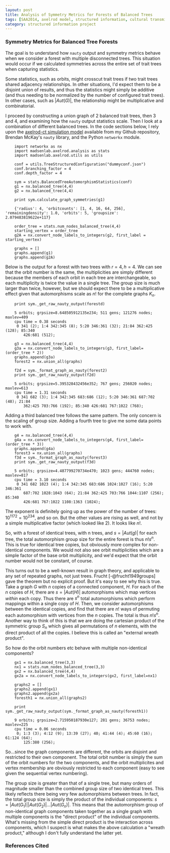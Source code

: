 ```yaml
---
layout: post
title: Analysis of Symmetry Metrics for Forests of Balanced Trees
tags: [SAA2014, axelrod model, structured information, cultural transmission, experiments,  experiment-semanticaxelrod, analysis]
category: structured information project
---
```


### Symmetry Metrics for Balanced Tree Forests ###

The goal is to understand how `nauty` output and symmetry metrics behave when we
consider a forest with multiple disconnected trees.  This situation would occur
if we calculated symmetries across the entire set of trait trees when capturing
statistics.

Some statistics, such as orbits, might crosscut trait trees if two trait trees
shared adjacency relationships.  In other situations, I'd expect them to be a
disjoint union of results, and thus the statistics might simply be additive (and
thus needing to be normalized by the number of configured trait trees).  In
other cases, such as $|\textit{Aut}(G)|$, the relationship might be
multiplicative and combinatorial.

I proceed by constructing a union graph of 2 balanced trait trees, then 3 and 4,
and examining how the `nauty` output statistics scale.  Then I look at a
combination of different balanced trees.  In the code sections below, I rely upon the [axelrod-ct simulation model](https://github.com/mmadsen/axelrod-ct) available from my Github repository, Brendan McKay's `nauty` library, and the Python `networkx` module.   

```{.python .numberLines}
    import networkx as nx
    import madsenlab.axelrod.analysis as stats
    import madsenlab.axelrod.utils as utils

    conf = utils.TreeStructuredConfiguration("dummyconf.json")
    conf.branching_factor = 4
    conf.depth_factor = 4

    sym = stats.BalancedTreeAutomorphismStatistics(conf)
    g1 = nx.balanced_tree(4,4)
    g2 = nx.balanced_tree(4,4)

    print sym.calculate_graph_symmetries(g1)

    {'radius': 4, 'orbitcounts': [1, 4, 16, 64, 256], 'remainingdensity': 1.0, 'orbits': 5, 'groupsize': 2.079483819622e+117}

    order_tree = stats.num_nodes_balanced_tree(4,4)
    starting_vertex = order_tree 
    g2A = nx.convert_node_labels_to_integers(g2, first_label = starting_vertex)

    graphs = []
    graphs.append(g1)
    graphs.append(g2A)
```

Below is the output for a forest with two trees with $r=4, h=4$.  We can see
that the orbit number is the same, the multiplicities are simply different
because the members of each orbit in each tree are interchangeable, so each
multiplicity is twice the value in a single tree.  The group size is much larger
than twice, however, but we should expect there to be a multiplicative effect
given that automorphisms scale as $n!$ for the complete graphs $K_n$.


```{.python .numberLines}
    print sym._get_raw_nauty_output(forestd)

    5 orbits; grpsize=8.648505912135e234; 511 gens; 121276 nodes; maxlev=409
    cpu time = 0.38 seconds
     0 341 (2); 1:4 342:345 (8); 5:20 346:361 (32); 21:84 362:425 (128); 85:340
        426:681 (512);

    g3 = nx.balanced_tree(4,4)
    g3a = nx.convert_node_labels_to_integers(g3, first_label=(order_tree * 2))
    graphs.append(g3a)
    forest2 = nx.union_all(graphs)

    f2d = sym._format_graph_as_nauty(forest2)
    print sym._get_raw_nauty_output(f2d)

    5 orbits; grpsize=5.395328432456e352; 767 gens; 256020 nodes; maxlev=613
    cpu time = 1.31 seconds
     0 341 682 (3); 1:4 342:345 683:686 (12); 5:20 346:361 687:702 (48); 21:84
        362:425 703:766 (192); 85:340 426:681 767:1022 (768);
```    

Adding a third balanced tree follows the same pattern.  The only concern is the
scaling of group size.  Adding a fourth tree to give me some data points to work
with.

```{.python .numberLines}
    g4 = nx.balanced_tree(4,4)
    g4a = nx.convert_node_labels_to_integers(g4, first_label=(order_tree * 3))
    graphs.append(g4a)
    forest3 = nx.union_all(graphs)
    f3d = sym._format_graph_as_nauty(forest3)
    print sym._get_raw_nauty_output(f3d)

    5 orbits; grpsize=4.487799270734e470; 1023 gens; 444760 nodes; maxlev=817
    cpu time = 3.10 seconds
     0 341 682 1023 (4); 1:4 342:345 683:686 1024:1027 (16); 5:20 346:361
        687:702 1028:1043 (64); 21:84 362:425 703:766 1044:1107 (256); 85:340
        426:681 767:1022 1108:1363 (1024);
```

The exponent is definitely going up as the power of the number of trees:
${10^{117}}^2 = 10^{234}$, and so on.  But the other values are rising as well,
and not by a simple multiplicative factor (which looked like 2).  It looks like
$n!$.

So, with a forest of identical trees, with n trees, and $s = |\textit{Aut}(g)|$
for each tree, the total automorphism group size for the entire forest is thus
$n! s^n$.  This is true for identical tree copies, but obviously more complex
for non-identical components.  We would not also see orbit multiplicities which
are a simple factor of the base orbit multiplicity, and we'd expect that the
orbit number would not be constant, of course.

This turns out to be a well-known result in graph theory, and applicable to any set of repeated graphs, not just trees.  Frucht [-@frucht1949groups] gave the theorem but no explicit proof.  But it's easy to see why this is true.  Take a graph $G$ with $n$ copies of a connected component, $H$.  For each of the $n$ copies of $H$, there are $s = |\textit{Aut}(H)|$ automorphisms which map vertices _within_ each copy.  Thus there are $s^n$ total automorphisms which perform mappings within a single copy of $H$.  Then, we consider automorphisms between the identical copies, and find that there are $n!$ ways of permuting each automorphism with vertices from the $n$ copies.  The total is thus $n! s^n$.  Another way to think of this is that we are doing the cartesian product of the symmetric group $S_n$ which gives all permutations of $n$ elements, with the direct product of all the copies.  I believe this is called an "external wreath product".  


So how do the orbit numbers etc behave with multiple non-identical components?

```{.python .numberLines}
    gx1 = nx.balanced_tree(3,3)
    nx1 = stats.num_nodes_balanced_tree(3,3)
    gx2 = nx.balanced_tree(4,4)
    gx2a = nx.convert_node_labels_to_integers(gx2, first_label=nx1)

    graphs2 = []
    graphs2.append(gx1)
    graphs2.append(gx2a)
    foresth1 = nx.union_all(graphs2)

    print sym._get_raw_nauty_output(sym._format_graph_as_nauty(foresth1))

    9 orbits; grpsize=2.715950187930e127; 281 gens; 36753 nodes; maxlev=225
    cpu time = 0.06 seconds
     0; 1:3 (3); 4:12 (9); 13:39 (27); 40; 41:44 (4); 45:60 (16); 61:124 (64);
        125:380 (256);
```   

So...since the graph components are different, the orbits are disjoint and restricted to their own component.  The total orbit number is simply the sum of the orbit numbers for the two components, and the orbit multiplicites and vertex membership are obviously restricted to each component (easy to see given the sequential vertex numbering). 

The group size is greater than that of a single tree, but many orders of magnitude smaller than the combined group size of two identical trees.  This likely reflects there being very few automorphisms between trees.  In fact, the total group size is simply the product of the individual components: $s = |\textit{Aut}(G_1)||\textit{Aut}(G_2)|\ldots|\textit{Aut}(G_n)|$.  This means that the automorphism group of non-identical graph components taken together as a single graph with multiple components is the "direct product" of the individual components.  What's missing from the simple direct product is the interaction across components, which I suspect is what makes the above calculation a "wreath product," although I don't fully understand the latter yet.  

### References Cited ###

